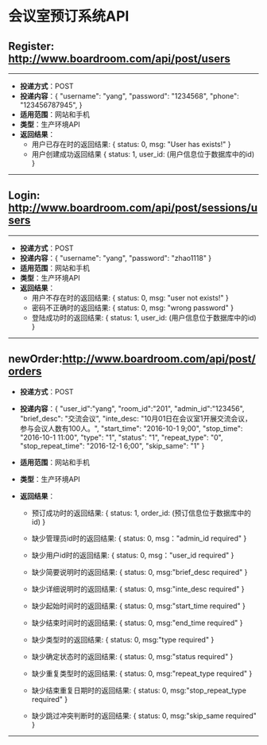 # 会议室预订系统API  
## Register: http://www.boardroom.com/api/post/users

***
- **投递方式**：POST  
- **投递内容**：{
    "username": "yang", 
    "password": "1234568", 
    "phone": "123456787945", 
}
- **适用范围**：网站和手机
- **类型**：生产环境API
- **返回结果**：
    - 用户已存在时的返回结果: {
    status: 0, 
    msg: "User has exists!"
}
    - 用户创建成功返回结果 {
    status: 1, 
    user_id: (用户信息位于数据库中的id)
}

***

## Login: http://www.boardroom.com/api/post/sessions/users
***
- **投递方式**：POST  
-  **投递内容**：{
    "username": "yang", 
    "password": "zhao1118"
}
- **适用范围**：网站和手机
- **类型**：生产环境API
- **返回结果**：
    - 用户不存在时的返回结果: {
    status: 0, 
    msg: "user not exists!"
}
    - 密码不正确时的返回结果: {
    status: 0, 
    msg: "wrong password"
}
    - 登陆成功时的返回结果: {
    status: 1, 
    user_id: (用户信息位于数据库中的id)
}
***  


## newOrder:http://www.boardroom.com/api/post/orders
- **投递方式**：POST  

- **投递内容**：{
    "user_id":"yang",
    "room_id":"201",
    "admin_id":"123456",
    "brief_desc": "交流会议", 
    "inte_desc: "10月01日在会议室1开展交流会议，参与会议人数有100人。", 
    "start_time": "2016-10-1 9;00", 
    "stop_time": "2016-10-1 11:00", 
    "type": "1", 
    "status": "1", 
    "repeat_type": "0", 
    "stop_repeat_time": "2016-12-1 6;00", 
    "skip_same": "1"
}
- **适用范围**：网站和手机  
- **类型**：生产环境API  
- **返回结果**：    
    - 预订成功时的返回结果: {
    status: 1, 
    order_id: (预订信息位于数据库中的id)
}
    - 缺少管理员id时的返回结果: {
    status: 0, 
    msg："admin_id required"
}
    - 缺少用户id时的返回结果: {
    status: 0, 
    msg："user_id required"
}
    - 缺少简要说明时的返回结果: {
    status: 0, 
    msg:"brief_desc required"
}
    - 缺少详细说明时的返回结果: {
    status: 0, 
    msg:"inte_desc required"
}
    - 缺少起始时间时的返回结果: {
    status: 0, 
    msg:"start_time required"
}
    - 缺少结束时间时的返回结果: {
    status: 0, 
    msg:"end_time required"
}
    - 缺少类型时的返回结果: {
    status: 0, 
    msg:"type required"
}
    - 缺少确定状态时的返回结果: {
    status: 0, 
    msg:"status required"
}
    - 缺少重复类型时的返回结果: {
    status: 0, 
    msg:"repeat_type required"
}
    - 缺少结束重复日期时的返回结果: {
    status: 0, 
    msg:"stop_repeat_type required"
}

    - 缺少跳过冲突判断时的返回结果: {
    status: 0, 
    msg:"skip_same required"
}


***
